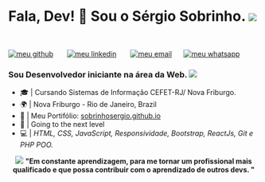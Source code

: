 <h1> Fala, Dev! 👋 Sou o Sérgio Sobrinho. <img src="https://raw.githubusercontent.com/sobrinhosergio/sobrinhosergio/master/imagens/foguete01.png"> </h1><br>

<p><a href="https://github.com/SobrinhoSergio"><img src="https://raw.githubusercontent.com/sobrinhosergio/sobrinhosergio/master/imagens/meu_github1.png" alt="meu github"></a> &nbsp; &nbsp; &nbsp; <a href="http://linkedin.com/in/sobrinhosergio"><img src="https://raw.githubusercontent.com/sobrinhosergio/sobrinhosergio/master/imagens/meu_linkedin1.png" alt="meu linkedin"></a> &nbsp; &nbsp; &nbsp; <a href="mailto:sobrinhosergio00@gmail.com"><img src="https://raw.githubusercontent.com/sobrinhosergio/sobrinhosergio/master/imagens/meu_email1.png" alt="meu email"></a>&nbsp; &nbsp; &nbsp; <a href="wa.me/5521974211921"><img src="https://raw.githubusercontent.com/sobrinhosergio/sobrinhosergio/master/imagens/meu_whatsapp1.png" alt="meu whatsapp"></a> </p>

<h3> Sou Desenvolvedor iniciante na área da Web. <img src="https://raw.githubusercontent.com/sobrinhosergio/sobrinhosergio/master/imagens/web.png"></h3>

* 🎓 | Cursando Sistemas de Informação CEFET-RJ/ Nova Friburgo. <br>
* 🌍 | Nova Friburgo - Rio de Janeiro, Brazil <br>
* 📄 | Meu Portifólio: <a href="sobrinhosergio.github.io">sobrinhosergio.github.io</a><br>
* 🚀 | Going to the next level<br>
* 💻 | <i>HTML, CSS, JavaScript, Responsividade, Bootstrap, ReactJs, Git e PHP POO.</i><br>
<p align="center"> <img src="https://raw.githubusercontent.com/sobrinhosergio/sobrinhosergio/master/imagens/ideia.png"> <strong> "Em constante aprendizagem, para me tornar um profissional mais qualificado e que possa contribuir com o aprendizado de outros devs. "</strong> </p> 

